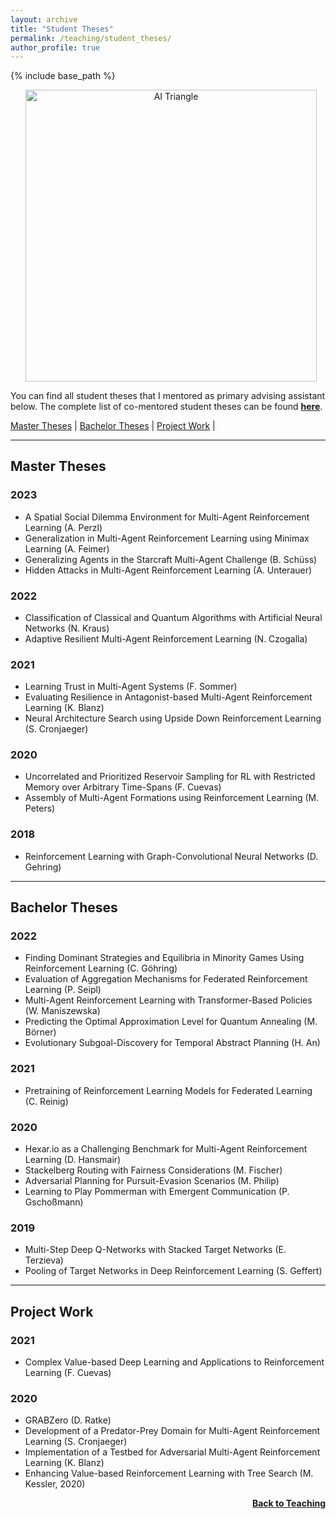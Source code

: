 ```yaml
---
layout: archive
title: "Student Theses"
permalink: /teaching/student_theses/
author_profile: true
---
```


{% include base_path %}
<p style="text-align:center;">
<img src="https://thomyphan.github.io/images/teaching/triangle.png" title="TRAILangle" style="width:350pt;padding-left:10px;"  alt="AI Triangle"/>
</p>

You can find all student theses that I mentored as primary advising assistant below. The complete list of co-mentored student theses can be found [**here**](https://www.mobile.ifi.lmu.de/team/thomy-phan/).

[Master Theses](#master_theses) | [Bachelor Theses](#bachelor_theses) | [Project Work](#project_work) |

---
## <a name="master_theses"></a> Master Theses

### 2023
- A Spatial Social Dilemma Environment for Multi-Agent Reinforcement Learning (A. Perzl)
- Generalization in Multi-Agent Reinforcement Learning using Minimax Learning (A. Feimer)
- Generalizing Agents in the Starcraft Multi-Agent Challenge (B. Schüss)
- Hidden Attacks in Multi-Agent Reinforcement Learning (A. Unterauer)

### 2022
- Classification of Classical and Quantum Algorithms with Artificial Neural Networks (N. Kraus)
- Adaptive Resilient Multi-Agent Reinforcement Learning (N. Czogalla)

### 2021
- Learning Trust in Multi-Agent Systems (F. Sommer)
- Evaluating Resilience in Antagonist-based Multi-Agent Reinforcement Learning (K. Blanz)
- Neural Architecture Search using Upside Down Reinforcement Learning (S. Cronjaeger)

### 2020
- Uncorrelated and Prioritized Reservoir Sampling for RL with Restricted Memory over Arbitrary Time-Spans (F. Cuevas)
- Assembly of Multi-Agent Formations using Reinforcement Learning (M. Peters)

### 2018
- Reinforcement Learning with Graph-Convolutional Neural Networks (D. Gehring)

---
## <a name="bachelor_theses"></a> Bachelor Theses

### 2022
- Finding Dominant Strategies and Equilibria in Minority Games Using Reinforcement Learning (C. Göhring)
- Evaluation of Aggregation Mechanisms for Federated Reinforcement Learning (P. Seipl)
- Multi-Agent Reinforcement Learning with Transformer-Based Policies (W. Maniszewska)
- Predicting the Optimal Approximation Level for Quantum Annealing (M. Börner)
- Evolutionary Subgoal-Discovery for Temporal Abstract Planning (H. An)

### 2021
- Pretraining of Reinforcement Learning Models for Federated Learning (C. Reinig)

### 2020
- Hexar.io as a Challenging Benchmark for Multi-Agent Reinforcement Learning (D. Hansmair)
- Stackelberg Routing with Fairness Considerations (M. Fischer)
- Adversarial Planning for Pursuit-Evasion Scenarios (M. Philip)
- Learning to Play Pommerman with Emergent Communication (P. Gschoßmann)

### 2019
- Multi-Step Deep Q-Networks with Stacked Target Networks (E. Terzieva)
- Pooling of Target Networks in Deep Reinforcement Learning (S. Geffert)

---
## <a name="project_work"></a> Project Work
### 2021
- Complex Value-based Deep Learning and Applications to Reinforcement Learning (F. Cuevas)

### 2020
- GRABZero (D. Ratke)
- Development of a Predator-Prey Domain for Multi-Agent Reinforcement Learning (S. Cronjaeger)
- Implementation of a Testbed for Adversarial Multi-Agent Reinforcement Learning (K. Blanz)
- Enhancing Value-based Reinforcement Learning with Tree Search (M. Kessler, 2020)

<div style="float: right;">
    <a href="https://thomyphan.github.io/teaching/"><strong>Back to Teaching</strong></a>
</div>